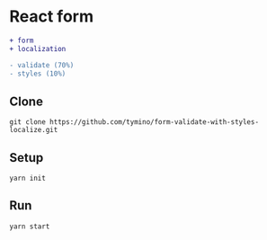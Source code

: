 # React form

```diff
+ form
+ localization
```

```diff
- validate (70%)
- styles (10%)
```

## Clone

`git clone https://github.com/tymino/form-validate-with-styles-localize.git`

## Setup

`yarn init`

## Run

`yarn start`
